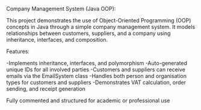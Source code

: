 Company Management System (Java OOP):

This project demonstrates the use of Object-Oriented Programming (OOP) concepts in Java through a simple company management system.
It models relationships between customers, suppliers, and a company using inheritance, interfaces, and composition.

Features:

-Implements inheritance, interfaces, and polymorphism
-Auto-generated unique IDs for all involved parties
-Customers and suppliers can receive emails via the EmailSystem class
-Handles both person and organisation types for customers and suppliers
-Demonstrates VAT calculation, order sending, and receipt generation


Fully commented and structured for academic or professional use